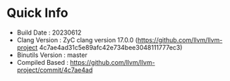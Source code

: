 # Quick Info
* Build Date : 20230612
* Clang Version : ZyC clang version 17.0.0 (https://github.com/llvm/llvm-project 4c7ae4ad31c5e89afc42e734bee3048111777ec3)
* Binutils Version : master
* Compiled Based : https://github.com/llvm/llvm-project/commit/4c7ae4ad

